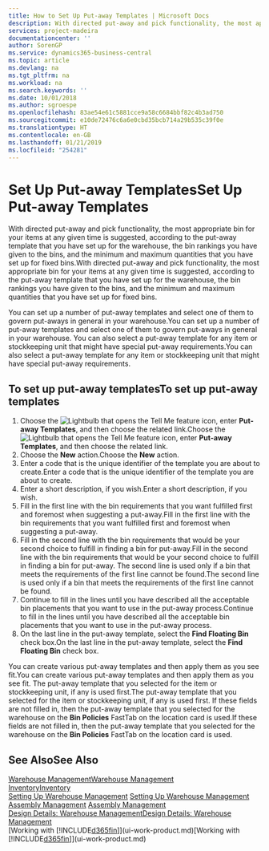 ```yaml
---
title: How to Set Up Put-away Templates | Microsoft Docs
description: With directed put-away and pick functionality, the most appropriate bin for your items at any given time is suggested, according to the put-away template that you have set up for the warehouse, the bin rankings you have given to the bins, and the minimum and maximum quantities that you have set up for fixed bins.
services: project-madeira
documentationcenter: ''
author: SorenGP
ms.service: dynamics365-business-central
ms.topic: article
ms.devlang: na
ms.tgt_pltfrm: na
ms.workload: na
ms.search.keywords: ''
ms.date: 10/01/2018
ms.author: sgroespe
ms.openlocfilehash: 83ae54e61c5881cce9a58c6684bbf82c4b3ad750
ms.sourcegitcommit: e10de72476c6a6e0cbd35bcb714a29b535c39f0e
ms.translationtype: HT
ms.contentlocale: en-GB
ms.lasthandoff: 01/21/2019
ms.locfileid: "254281"
---
```

# <a name="set-up-put-away-templates"></a><span data-ttu-id="509ee-103">Set Up Put-away Templates</span><span class="sxs-lookup"><span data-stu-id="509ee-103">Set Up Put-away Templates</span></span>
<span data-ttu-id="509ee-104">With directed put-away and pick functionality, the most appropriate bin for your items at any given time is suggested, according to the put-away template that you have set up for the warehouse, the bin rankings you have given to the bins, and the minimum and maximum quantities that you have set up for fixed bins.</span><span class="sxs-lookup"><span data-stu-id="509ee-104">With directed put-away and pick functionality, the most appropriate bin for your items at any given time is suggested, according to the put-away template that you have set up for the warehouse, the bin rankings you have given to the bins, and the minimum and maximum quantities that you have set up for fixed bins.</span></span>  

<span data-ttu-id="509ee-105">You can set up a number of put-away templates and select one of them to govern put-aways in general in your warehouse.</span><span class="sxs-lookup"><span data-stu-id="509ee-105">You can set up a number of put-away templates and select one of them to govern put-aways in general in your warehouse.</span></span> <span data-ttu-id="509ee-106">You can also select a put-away template for any item or stockkeeping unit that might have special put-away requirements.</span><span class="sxs-lookup"><span data-stu-id="509ee-106">You can also select a put-away template for any item or stockkeeping unit that might have special put-away requirements.</span></span>  

## <a name="to-set-up-put-away-templates"></a><span data-ttu-id="509ee-107">To set up put-away templates</span><span class="sxs-lookup"><span data-stu-id="509ee-107">To set up put-away templates</span></span>  
1.  <span data-ttu-id="509ee-108">Choose the ![Lightbulb that opens the Tell Me feature](media/ui-search/search_small.png "Tell me what you want to do") icon, enter **Put-away Templates**, and then choose the related link.</span><span class="sxs-lookup"><span data-stu-id="509ee-108">Choose the ![Lightbulb that opens the Tell Me feature](media/ui-search/search_small.png "Tell me what you want to do") icon, enter **Put-away Templates**, and then choose the related link.</span></span>  
2.  <span data-ttu-id="509ee-109">Choose the **New** action.</span><span class="sxs-lookup"><span data-stu-id="509ee-109">Choose the **New** action.</span></span>  
3.  <span data-ttu-id="509ee-110">Enter a code that is the unique identifier of the template you are about to create.</span><span class="sxs-lookup"><span data-stu-id="509ee-110">Enter a code that is the unique identifier of the template you are about to create.</span></span>  
4.  <span data-ttu-id="509ee-111">Enter a short description, if you wish.</span><span class="sxs-lookup"><span data-stu-id="509ee-111">Enter a short description, if you wish.</span></span>  
5.  <span data-ttu-id="509ee-112">Fill in the first line with the bin requirements that you want fulfilled first and foremost when suggesting a put-away.</span><span class="sxs-lookup"><span data-stu-id="509ee-112">Fill in the first line with the bin requirements that you want fulfilled first and foremost when suggesting a put-away.</span></span>  
6.  <span data-ttu-id="509ee-113">Fill in the second line with the bin requirements that would be your second choice to fulfill in finding a bin for put-away.</span><span class="sxs-lookup"><span data-stu-id="509ee-113">Fill in the second line with the bin requirements that would be your second choice to fulfill in finding a bin for put-away.</span></span> <span data-ttu-id="509ee-114">The second line is used only if a bin that meets the requirements of the first line cannot be found.</span><span class="sxs-lookup"><span data-stu-id="509ee-114">The second line is used only if a bin that meets the requirements of the first line cannot be found.</span></span>  
7.  <span data-ttu-id="509ee-115">Continue to fill in the lines until you have described all the acceptable bin placements that you want to use in the put-away process.</span><span class="sxs-lookup"><span data-stu-id="509ee-115">Continue to fill in the lines until you have described all the acceptable bin placements that you want to use in the put-away process.</span></span>  
8.  <span data-ttu-id="509ee-116">On the last line in the put-away template, select the **Find Floating Bin** check box.</span><span class="sxs-lookup"><span data-stu-id="509ee-116">On the last line in the put-away template, select the **Find Floating Bin** check box.</span></span>  

<span data-ttu-id="509ee-117">You can create various put-away templates and then apply them as you see fit.</span><span class="sxs-lookup"><span data-stu-id="509ee-117">You can create various put-away templates and then apply them as you see fit.</span></span> <span data-ttu-id="509ee-118">The put-away template that you selected for the item or stockkeeping unit, if any is used first.</span><span class="sxs-lookup"><span data-stu-id="509ee-118">The put-away template that you selected for the item or stockkeeping unit, if any is used first.</span></span> <span data-ttu-id="509ee-119">If these fields are not filled in, then the put-away template that you selected for the warehouse on the **Bin Policies** FastTab on the location card is used.</span><span class="sxs-lookup"><span data-stu-id="509ee-119">If these fields are not filled in, then the put-away template that you selected for the warehouse on the **Bin Policies** FastTab on the location card is used.</span></span>  

## <a name="see-also"></a><span data-ttu-id="509ee-120">See Also</span><span class="sxs-lookup"><span data-stu-id="509ee-120">See Also</span></span>  
[<span data-ttu-id="509ee-121">Warehouse Management</span><span class="sxs-lookup"><span data-stu-id="509ee-121">Warehouse Management</span></span>](warehouse-manage-warehouse.md)  
[<span data-ttu-id="509ee-122">Inventory</span><span class="sxs-lookup"><span data-stu-id="509ee-122">Inventory</span></span>](inventory-manage-inventory.md)  
<span data-ttu-id="509ee-123">[Setting Up Warehouse Management](warehouse-setup-warehouse.md)   </span><span class="sxs-lookup"><span data-stu-id="509ee-123">[Setting Up Warehouse Management](warehouse-setup-warehouse.md)   </span></span>  
<span data-ttu-id="509ee-124">[Assembly Management](assembly-assemble-items.md)  </span><span class="sxs-lookup"><span data-stu-id="509ee-124">[Assembly Management](assembly-assemble-items.md)  </span></span>  
[<span data-ttu-id="509ee-125">Design Details: Warehouse Management</span><span class="sxs-lookup"><span data-stu-id="509ee-125">Design Details: Warehouse Management</span></span>](design-details-warehouse-management.md)  
<span data-ttu-id="509ee-126">[Working with [!INCLUDE[d365fin](includes/d365fin_md.md)]](ui-work-product.md)</span><span class="sxs-lookup"><span data-stu-id="509ee-126">[Working with [!INCLUDE[d365fin](includes/d365fin_md.md)]](ui-work-product.md)</span></span>
